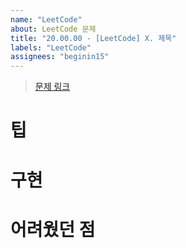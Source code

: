```yaml
---
name: "LeetCode"
about: LeetCode 문제
title: "20.00.00 - [LeetCode] X. 제목"
labels: "LeetCode"
assignees: "beginin15"
---
```


> [문제 링크]()
# 팁
# 구현
# 어려웠던 점
